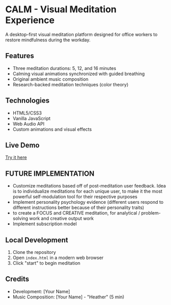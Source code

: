 # CALM - Visual Meditation Experience

A desktop-first visual meditation platform designed for office workers to restore mindfulness during the workday.

## Features
- Three meditation durations: 5, 12, and 16 minutes
- Calming visual animations synchronized with guided breathing
- Original ambient music composition
- Research-backed meditation techniques (color theory)

## Technologies
- HTML5/CSS3
- Vanilla JavaScript
- Web Audio API
- Custom animations and visual effects

## Live Demo
[Try it here]([https://ohtheirany.github.io/calm-meditation/]](https://ohtheirany.github.io/mycalm/))

## FUTURE IMPLEMENTATION
- Customize meditations based off of post-meditation user feedback. Idea is to individualize meditations for each unique user, to make it the most powerful self-modulation tool for their respective purposes
- Implement personality psychology evidence (different users respond to different instructions better because of their personality traits)
- to create a FOCUS and CREATIVE meditation, for analytical / problem-solving work and creative output work
- Implement subscription model

## Local Development
1. Clone the repository
2. Open `index.html` in a modern web browser
3. Click "start" to begin meditation

## Credits
- Development: [Your Name]
- Music Composition: [Your Name] - "Heather" (5 min)
